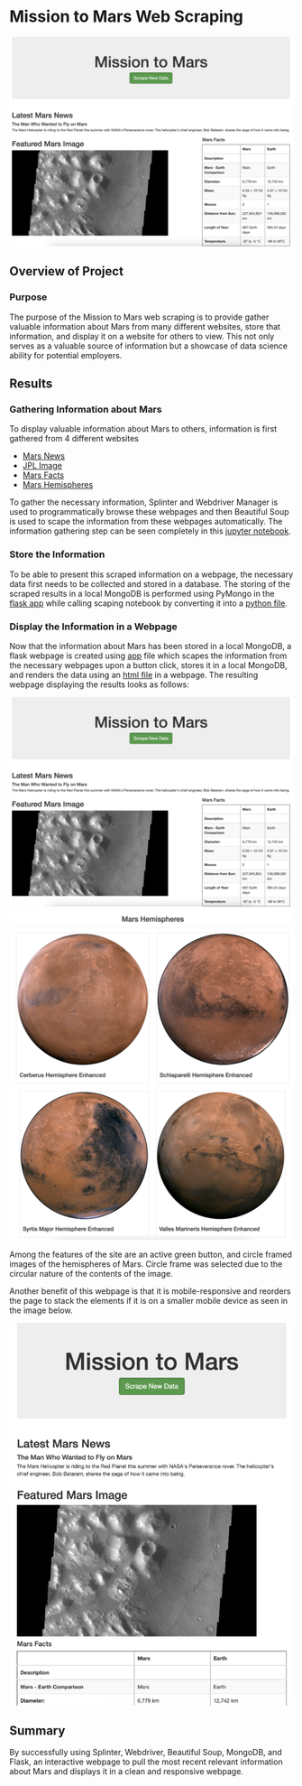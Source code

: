 # Mission to Mars Web Scraping

![](https://github.com/aricciardelli2/UCB-Projects/blob/main/mission_to_mars/resources/desktop_page_1.png)

## Overview of Project

### Purpose

The purpose of the Mission to Mars web scraping is to provide gather valuable information about Mars from many different websites, store that information, and display it on a website for others to view. This not only serves as a valuable source of information but a showcase of data science ability for potential employers.

## Results

### Gathering Information about Mars

To display valuable information about Mars to others, information is first gathered from 4 different websites
* [Mars News](https://data-class-mars.s3.amazonaws.com/Mars/index.html)
* [JPL Image](https://data-class-jpl-space.s3.amazonaws.com/JPL_Space/index.html)
* [Mars Facts](https://data-class-mars-facts.s3.amazonaws.com/Mars_Facts/index.html)
* [Mars Hemispheres](https://marshemispheres.com/)

To gather the necessary information, Splinter and Webdriver Manager is used to programmatically browse these webpages and then Beautiful Soup is used to scape the information from these webpages automatically. The information gathering step can be seen completely in this [jupyter notebook](https://github.com/aricciardelli2/UCB-Projects/blob/main/mission_to_mars/Mission_to_Mars_Challenge.ipynb).

### Store the Information

To be able to present this scraped information on a webpage, the necessary data first needs to be collected and stored in a database. The storing of the scraped results in a local MongoDB is performed using PyMongo in the [flask app](https://github.com/aricciardelli2/UCB-Projects/blob/main/mission_to_mars/app.py) while calling scaping notebook by converting it into a [python file](https://github.com/aricciardelli2/UCB-Projects/blob/main/mission_to_mars/scraping.py).

### Display the Information in a Webpage

Now that the information about Mars has been stored in a local MongoDB, a flask webpage is created using [app](https://github.com/aricciardelli2/UCB-Projects/blob/main/mission_to_mars/app.py) file which scapes the information from the necessary webpages upon a button click, stores it in a local MongoDB, and renders the data using an [html file](https://github.com/aricciardelli2/UCB-Projects/blob/main/mission_to_mars/templates/index.html) in a webpage. The resulting webpage displaying the results looks as follows:

![](https://github.com/aricciardelli2/UCB-Projects/blob/main/mission_to_mars/resources/desktop_page_1.png)
![](https://github.com/aricciardelli2/UCB-Projects/blob/main/mission_to_mars/resources/desktop_page_2.png)
![](https://github.com/aricciardelli2/UCB-Projects/blob/main/mission_to_mars/resources/desktop_page_3.png)

Among the features of the site are an active green button, and circle framed images of the hemispheres of Mars. Circle frame was selected due to the circular nature of the contents of the image.

Another benefit of this webpage is that it is mobile-responsive and reorders the page to stack the elements if it is on a smaller mobile device as seen in the image below.

![](https://github.com/aricciardelli2/UCB-Projects/blob/main/mission_to_mars/resources/mobile_page.png)

## Summary

By successfully using Splinter, Webdriver, Beautiful Soup, MongoDB, and Flask, an interactive webpage to pull the most recent relevant information about Mars and displays it in a clean and responsive webpage.
